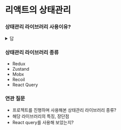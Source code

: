 # 리액트의 상태관리

### 상태관리 라이브러리 사용이유?

<details>
<summary>답</summary>
- 뷰, 앵귤러와 다르게 리액트는 단방향 바인딩 자식 > 부모 변환 힘듦 <br/>
- 자식 컴포넌트의 갯수가 많아질 수록 Props Drilling 발생
</details>

### 상태관리 라이브러리 종류

- Redux
- Zustand
- Mobx
- Recoil
- React Query

### 연관 질문

- 프로젝트를 진행하며 사용해본 상태관리 라이브러리 종류?
- 해당 라이브러리의 특징, 장단점
- React query를 사용해 보았는지?